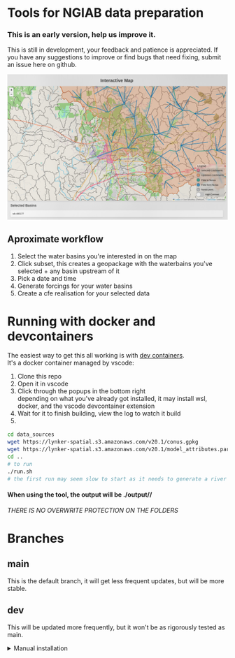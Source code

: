 # Tools for NGIAB data preparation

### This is an early version, help us improve it.
This is still in development, your feedback and patience is appreciated.
If you have any suggestions to improve or find bugs that need fixing, submit an issue here on github.

![map screenshot](./map_app/static/resources/screenshot.png)

## Aproximate workflow
1) Select the water basins you're interested in on the map
1) Click subset, this creates a geopackage with the waterbains you've selected + any basin upstream of it
1) Pick a date and time
1) Generate forcings for your water basins
1) Create a cfe realisation for your selected data

# Running with docker and devcontainers
The easiest way to get this all working is with [dev containers](https://code.visualstudio.com/docs/devcontainers/containers).     
It's a docker container managed by vscode:   
1) Clone this repo   
2) Open it in vscode     
3) Click through the popups in the bottom right    
depending on what you've already got installed, it may install wsl, docker, and the vscode devcontainer extension    
4) Wait for it to finish building, view the log to watch it build
5) 
```bash
cd data_sources
wget https://lynker-spatial.s3.amazonaws.com/v20.1/conus.gpkg
wget https://lynker-spatial.s3.amazonaws.com/v20.1/model_attributes.parquet
cd ..
# to run
./run.sh
# the first run may seem slow to start as it needs to generate a river network
```   

#### When using the tool, the output will be ./output/<your-first-catchment>/
*THERE IS NO OVERWRITE PROTECTION ON THE FOLDERS*

# Branches
## main
This is the default branch, it will get less frequent updates, but will be more stable.
## dev
This will be updated more frequently, but it won't be as rigorously tested as main.

<details>
    <summary>Manual installation</summary>

## Native ubuntu (or wsl)
*For forcing generation you need to install exact_extract too, see below

automation of this bit coming soon™
```bash
# needs ogr2ogr command to subset
sudo apt install gdal-bin
git clone https://github.com/JoshCu/NGIAB_data_preprocess
# git clone git@github.com:JoshCu/NGIAB_data_preprocess
cd NGIAB_data_preprocess
python -m venv env
source env/bin/activate
pip install -r requirements.txt
# once you download these two files, you can subset quickly to your hearts content
# but it may take a while to download
cd data_sources
wget https://lynker-spatial.s3.amazonaws.com/v20.1/conus.gpkg
wget https://lynker-spatial.s3.amazonaws.com/v20.1/model_attributes.parquet
cd ..
./run.sh
```

## Forcings generation uses exact_extract
Full documentation [here](https://github.com/isciences/exactextract/tree/master/python)  
On ubuntu 22.04, there's a package for GEOS, if you can't find one then [build from source :\( ](https://github.com/libgeos/geos/blob/main/INSTALL.md])
```bash
# assuming you just did the block above and are in the map_app dir
cd ..
pip install "pybind11[global]"
sudo apt install libgeos3.10.2 # possibly libgeos-c1v5 too
git clone https://github.com/isciences/exactextract.git
cd exactextract
pip install .
cd ../NGIAB_data_preprocess
./run.sh
```
</details>
